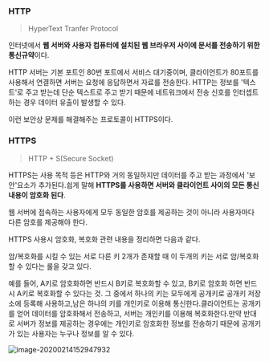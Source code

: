 ### HTTP

> HyperText Tranfer Protocol

인터넷에서 **웹 서버와 사용자 컴퓨터에 설치된 웹 브라우저 사이에 문서를 전송하기 위한 통신규약**이다.

HTTP 서버는 기본 포트인 80번 포트에서 서비스 대기중이며, 클라이언트가 80포트를 사용해서 연결하면 서버는 요청에 응답하면서 자료를 전송한다. HTTP는 정보를 '텍스트'로 주고 받는데 단순 텍스트로 주고 받기 때문에 네트워크에서 전송 신호를 인터셉트하는 경우 데이터 유출이 발생할 수 있다.

이런 보안상 문제를 해결해주는 프로토콜이 HTTPS이다.

### HTTPS

> HTTP + S(Secure Socket)

HTTPS는 사용 목적 등은 HTTP와 거의 동일하지만 데이터를 주고 받는 과정에서 '보안'요소가 추가된다.쉽게 말해 **HTTPS를 사용하면 서버와 클라이언트 사이의 모든 통신 내용이 암호화 된다**.

웹 서버에 접속하는 사용자에게 모두 동일한 암호를 제공하는 것이 아니라 사용자마다 다른 암호를 제공해야 한다.

HTTPS 사용시 암호화, 복호화 관련 내용을 정리하면 다음과 같다.

암/복호화를 시킬 수 있는 서로 다른 키 2개가 존재할 때 이 두개의 키는 서로 암/복호화 할 수 있다는 룰을 갖고 있다.

예를 들어, A키로 암호화하면 반드시 B키로 복호화할 수 있고, B키로 암호화 하면 반드시 A키로 복호화할 수 있다는 것. 그 중에서 하나의 키는 모두에게 공개키로 공개키 저장소에 등록해 사용하고,남은 하나의 키를 개인키로 이용해 통신한다.클라이언트는 공개키를 얻어 데이터를 암호화해서 전송하고, 서버는 개인키를 이용해 복호화한다.만약 반대로 서버가 정보를 제공하는 경우에는 개인키로 암호화한 정보를 전송하기 때문에 공개키가 있는 사용자는 누구나 정보를 알 수 있다.

![image-20200214152947932](https://user-images.githubusercontent.com/53684676/82294252-ced8d280-99e8-11ea-8d5c-772459d89796.png)